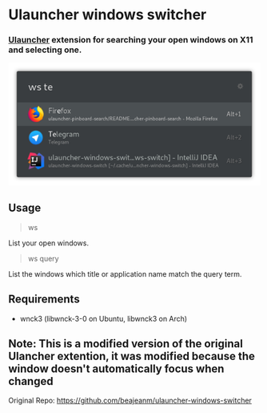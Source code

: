 # Ulauncher windows switcher

### [Ulauncher](https://ulauncher.io) extension for searching your open windows on X11 and selecting one.

![demo](demo/demo.png)

## Usage
> ws

List your open windows.

> ws query

List the windows which title or application name match the query term.

## Requirements

* wnck3 (libwnck-3-0 on Ubuntu, libwnck3 on Arch)

## Note: This is a modified version of the original Ulancher extention, it was modified because the window doesn't automatically focus when changed
Original Repo: https://github.com/beajeanm/ulauncher-windows-switcher

